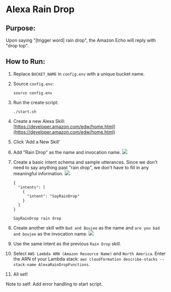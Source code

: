 # Alexa Rain Drop

## Purpose:
Upon saying "[trigger word] rain drop", the Amazon Echo will reply with "drop top".

## How to Run:
1. Replace `BUCKET_NAME` in `config.env` with a unique bucket name.
2. Source `config.env`:

    ```
    source config.env
    ```

3. Run the create script:

    ```
    ./start.sh
    ```

4. Create a new Alexa Skill: [https://developer.amazon.com/edw/home.html](https://developer.amazon.com/edw/home.html)
5. Click 'Add a New Skill'
6. Add "Rain Drop" as the name and invocation name.
    ![](https://i.imgur.com/Ul8yz2G.png)
7. Create a basic intent schema and sample utterances. Since we don't need to say anything past "rain drop", we don't have to fill in any meaningful information.
    ![](https://i.imgur.com/TnVCh1z.png)

    ```
    {
      "intents": [
        {
          "intent": "SayRainDrop"
        }
      ]
    }
    ```

    ```
    SayRainDrop rain drop
    ```

8. Create another skill with `Bad and Boujee` as the name and `are you bad and boujee` as the invocation name.
    ![](https://i.imgur.com/N1S9jvV.png)
9. Use the same intent as the previous `Rain Drop` skill.
10. Select `AWS Lambda ARN (Amazon Resource Name)` and `North America`. Enter the ARN of your Lambda stack: `aws cloudformation describe-stacks --stack-name AlexaRainDropFunctions`.
11. All set!

Note to self: Add error handling to start script.
